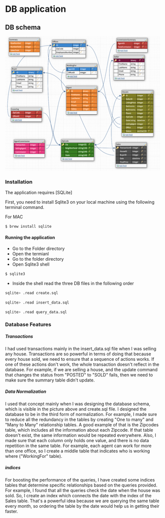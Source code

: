 # DB application

## DB schema

![DB_schema](/schema.png)

### Installation

The application requires [SQLite]

First, you need to install Sqlite3 on your local machine using the following terminal command.

For MAC
```sh
$ brew install sqlite
```

#### Running the application

 - Go to the Folder directory
 - Open the termianl 
 - Go to the folder directory
 - Open Sqlite3 shell
 ```sh
$ sqlite3
```
- Inside the shell read the three DB files in the following order
 ```sh
sqlite> .read create.sql
```
 ```sh
sqlite> .read insert_data.sql
```
 ```sh
sqlite> .read query_data.sql
```

### Database Features

##### Transactions
I had used transactions mainly in the insert_data.sql file when I was selling any house. Transactions are so powerful in terms of doing that because every house sold, we need to ensure that a sequence of actions works. If one of these actions don't work, the whole transaction doesn't reflect in the database. For example, if we are selling a house, and the update command that changes the status from "POSTED" to "SOLD" fails, then we need to make sure the summary table didn't update. 

##### Data Normalization
I used that concept mainly when I was designing the database schema, which is visible in the picture above and create.sql file. I designed the database to be in the third form of normalization. For example, I made sure to reduce all the redundancy in the tables by creating "One to many" and "Many to Many" relationship tables. A good example of that is the Zipcodes table, which includes all the information about each Zipcode. If that table doesn't exist, the same information would be repeated everywhere. Also, I made sure that each column only holds one value, and there is no data repetition in the same table. For example, each agent can work for more than one office, so I create a middle table that indicates who is working where ("WorkingFor" table). 

##### indices
For boosting the performance of the queries, I have created some indices tables that determine specific relationships based on the queries provided. For example, I found that all the queries check the date when the house was sold. So, I create an index which connects the date with the index of the Sales table. That's a powerful idea because we are querying the same table every month, so ordering the table by the date would help us in getting their faster.